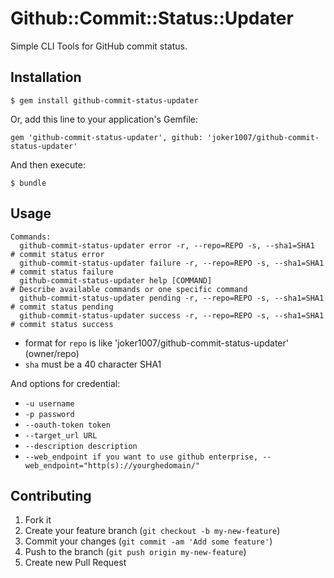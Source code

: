 # Github::Commit::Status::Updater
Simple CLI Tools for GitHub commit status.

## Installation

    $ gem install github-commit-status-updater

Or, add this line to your application's Gemfile:

    gem 'github-commit-status-updater', github: 'joker1007/github-commit-status-updater'

And then execute:

    $ bundle

## Usage

```
Commands:
  github-commit-status-updater error -r, --repo=REPO -s, --sha1=SHA1    # commit status error
  github-commit-status-updater failure -r, --repo=REPO -s, --sha1=SHA1  # commit status failure
  github-commit-status-updater help [COMMAND]                           # Describe available commands or one specific command
  github-commit-status-updater pending -r, --repo=REPO -s, --sha1=SHA1  # commit status pending
  github-commit-status-updater success -r, --repo=REPO -s, --sha1=SHA1  # commit status success
```

- format for `repo` is like 'joker1007/github-commit-status-updater' (owner/repo)
- `sha` must be a 40 character SHA1

And options for credential:

- `-u username`
- `-p password`
- `--oauth-token token`
- `--target_url URL`
- `--description description`
- `--web_endpoint if you want to use github enterprise, --web_endpoint="http(s)://yourghedomain/"`

## Contributing

1. Fork it
2. Create your feature branch (`git checkout -b my-new-feature`)
3. Commit your changes (`git commit -am 'Add some feature'`)
4. Push to the branch (`git push origin my-new-feature`)
5. Create new Pull Request

